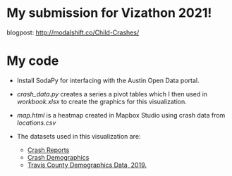 # My submission for Vizathon 2021!

blogpost: http://modalshift.co/Child-Crashes/

# My code

- Install SodaPy for interfacing with the Austin Open Data portal. 
- *crash_data.py* creates a series a pivot tables which I then used in *workbook.xlsx* to create the graphics for this visualization. 
- *map.html* is a heatmap created in Mapbox Studio using crash data from *locations.csv*

- The datasets used in this visualization are:
  - [Crash Reports](https://data.austintexas.gov/Transportation-and-Mobility/Vision-Zero-Crash-Report-Data/y2wy-tgr5)
  - [Crash Demographics](https://data.austintexas.gov/Transportation-and-Mobility/Vision-Zero-Crash-Report-Data-Demographic-Statisti/xecs-rpy9)
  - [Travis County Demographics Data, 2019.](https://demographics.texas.gov/Data/TPEPP/Estimates/)
